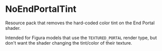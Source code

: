 # NoEndPortalTint
Resource pack that removes the hard-coded color tint on the End Portal shader.

Intended for Figura models that use the ``TEXTURED_PORTAL`` render type, but don't want the shader changing the tint/color of their texture.
